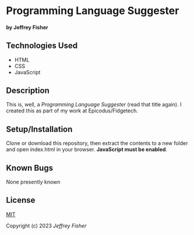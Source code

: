 # Programming Language Suggester

#### **by Jeffrey Fisher**

## Technologies Used

* HTML
* CSS
* JavaScript

## Description

This is, well, a *Programming Language Suggester* (read that title again).
I created this as part of my work at Epicodus/Fidgetech.

## Setup/Installation

Clone or download this repository, then extract the contents to a new folder
and open index.html in your browser. **JavaScript must be enabled**.

## Known Bugs

None presently known

## License

[MIT](https://choosealicense.com/licenses/mit/)

Copyright (c) 2023 _Jeffrey Fisher_